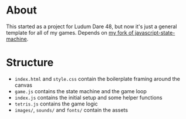 # About
This started as a project for Ludum Dare 48, but now it's just a general template for all of my games.
Depends on [my fork of javascript-state-machine](https://github.com/woooowoooo/javascript-state-machine).

# Structure
- `index.html` and `style.css` contain the boilerplate framing around the canvas
- `game.js` contains the state machine and the game loop
- `index.js` contains the initial setup and some helper functions
- `tetris.js` contains the game logic
- `images/`, `sounds/` and `fonts/` contain the assets